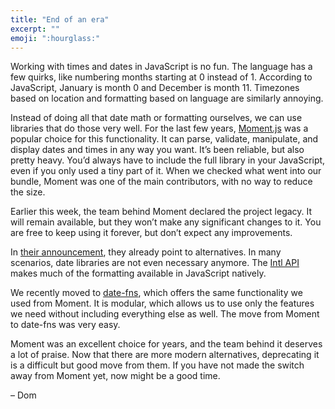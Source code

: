 ```yaml
---
title: "End of an era"
excerpt: ""
emoji: ":hourglass:"
---
```

Working with times and dates in JavaScript is no fun. The language has a few quirks, like numbering months starting at 0 instead of 1. According to JavaScript, January is month 0 and December is month 11. Timezones based on location and formatting based on language are similarly annoying.

Instead of doing all that date math or formatting ourselves, we can use libraries that do those very well. For the last few years, [Moment.js](https://momentjs.com) was a popular choice for this functionality. It can parse, validate, manipulate, and display dates and times in any way you want. It’s been reliable, but also pretty heavy. You’d always have to include the full library in your JavaScript, even if you only used a tiny part of it. When we checked what went into our bundle, Moment was one of the main contributors, with no way to reduce the size.

Earlier this week, the team behind Moment declared the project legacy. It will remain available, but they won’t make any significant changes to it. You are free to keep using it forever, but don’t expect any improvements.

In [their announcement](https://momentjs.com/docs/#/-project-status/), they already point to alternatives. In many scenarios, date libraries are not even necessary anymore. The [Intl API](https://developer.mozilla.org/en-US/docs/Web/JavaScript/Reference/Global_Objects/Intl) makes much of the formatting available in JavaScript natively.

We recently moved to [date-fns](https://date-fns.org), which offers the same functionality we used from Moment. It is modular, which allows us to use only the features we need without including everything else as well. The move from Moment to date-fns was very easy.

Moment was an excellent choice for years, and the team behind it deserves a lot of praise. Now that there are more modern alternatives, deprecating it is a difficult but good move from them. If you have not made the switch away from Moment yet, now might be a good time.

– Dom
